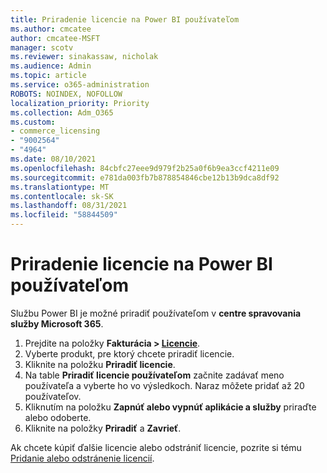 ```yaml
---
title: Priradenie licencie na Power BI používateľom
ms.author: cmcatee
author: cmcatee-MSFT
manager: scotv
ms.reviewer: sinakassaw, nicholak
ms.audience: Admin
ms.topic: article
ms.service: o365-administration
ROBOTS: NOINDEX, NOFOLLOW
localization_priority: Priority
ms.collection: Adm_O365
ms.custom:
- commerce_licensing
- "9002564"
- "4964"
ms.date: 08/10/2021
ms.openlocfilehash: 84cbfc27eee9d979f2b25a0f6b9ea3ccf4211e09
ms.sourcegitcommit: e781da003fb7b878854846cbe12b13b9dca8df92
ms.translationtype: MT
ms.contentlocale: sk-SK
ms.lasthandoff: 08/31/2021
ms.locfileid: "58844509"
---
```

# <a name="assign-power-bi-to-users"></a>Priradenie licencie na Power BI používateľom

Službu Power BI je možné priradiť používateľom v **centre spravovania služby Microsoft 365**.  

1. Prejdite na položky **Fakturácia > [Licencie](https://go.microsoft.com/fwlink/p/?linkid=842264)**.
2. Vyberte produkt, pre ktorý chcete priradiť licencie.
3. Kliknite na položku **Priradiť licencie**.
4. Na table **Priradiť licencie používateľom** začnite zadávať meno používateľa a vyberte ho vo výsledkoch. Naraz môžete pridať až 20 používateľov.
5. Kliknutím na položku **Zapnúť alebo vypnúť aplikácie a služby** priraďte alebo odoberte.
6. Kliknite na položky **Priradiť** a **Zavrieť**.

Ak chcete kúpiť ďalšie licencie alebo odstrániť licencie, pozrite si tému [Pridanie alebo odstránenie licencií](https://docs.microsoft.com/microsoft-365/commerce/licenses/buy-licenses#buy-or-remove-licenses-for-your-business-subscription).